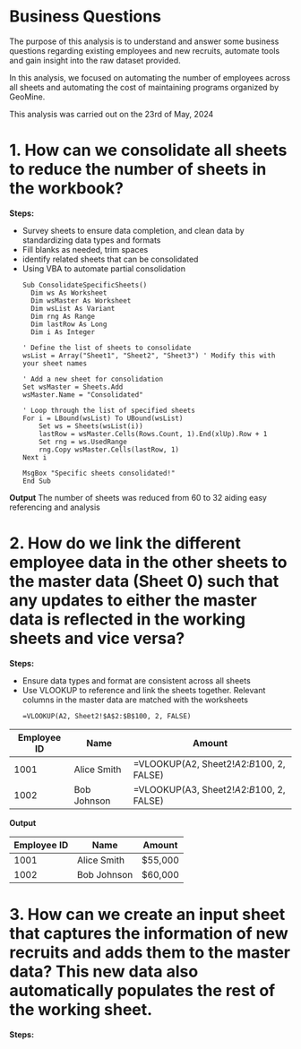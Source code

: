 # Business Questions
The purpose of this analysis is to understand and answer some business questions regarding existing employees 
and new recruits, automate tools and gain insight into the raw dataset provided.

In this analysis, we focused on automating the number of employees across all sheets and automating the cost
of maintaining programs organized by GeoMine.

This analysis was carried out on the 23rd of May, 2024

# 1. How can we consolidate all sheets to reduce the number of sheets in the workbook?

**Steps:**
  - Survey sheets to ensure data completion, and clean data by standardizing data types and formats
  - Fill blanks as needed, trim spaces
  - identify related sheets that can be consolidated
  - Using VBA to automate partial consolidation
    ```vbnet
    Sub ConsolidateSpecificSheets()
      Dim ws As Worksheet
      Dim wsMaster As Worksheet
      Dim wsList As Variant
      Dim rng As Range
      Dim lastRow As Long
      Dim i As Integer
    
    ' Define the list of sheets to consolidate
    wsList = Array("Sheet1", "Sheet2", "Sheet3") ' Modify this with your sheet names
    
    ' Add a new sheet for consolidation
    Set wsMaster = Sheets.Add
    wsMaster.Name = "Consolidated"
    
    ' Loop through the list of specified sheets
    For i = LBound(wsList) To UBound(wsList)
        Set ws = Sheets(wsList(i))
        lastRow = wsMaster.Cells(Rows.Count, 1).End(xlUp).Row + 1
        Set rng = ws.UsedRange
        rng.Copy wsMaster.Cells(lastRow, 1)
    Next i
    
    MsgBox "Specific sheets consolidated!"
    End Sub

**Output**
The number of sheets was reduced from 60 to 32 aiding easy referencing and analysis

# 2. How do we link the different employee data in the other sheets to the master data (Sheet 0) such that any updates to either the master data is reflected in the working sheets and vice versa?

**Steps:**
- Ensure data types and format are consistent across all sheets
- Use VLOOKUP to reference and link the sheets together. Relevant columns in the master data are matched with the worksheets
  ```excel
  =VLOOKUP(A2, Sheet2!$A$2:$B$100, 2, FALSE)

| Employee ID | Name        | Amount                                       |
|-------------|-------------|----------------------------------------------|
| 1001        | Alice Smith | =VLOOKUP(A2, Sheet2!$A$2:$B$100, 2, FALSE)   |
| 1002        | Bob Johnson | =VLOOKUP(A3, Sheet2!$A$2:$B$100, 2, FALSE)   |

**Output**

| Employee ID | Name        | Amount    |
|-------------|-------------|-----------|
| 1001        | Alice Smith | $55,000   |
| 1002        | Bob Johnson | $60,000   |

# 3. How can we create an input sheet that captures the information of new recruits and adds them to the master data? This new data also automatically populates the rest of the working sheet.

**Steps:**
